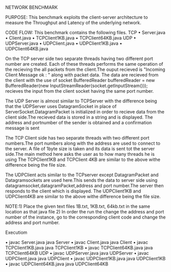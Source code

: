 NETWORK BENCHMARK


PURPOSE: 
This benchmark exploits the client-server architecture to measure the Throughput and Latency of the underlying network.

CODE FLOW: 
This benchmark contains the following files. 
TCP
•	Server.java
•	Client.java
•	TCPClient1KB.java
•	TCPClient64KB.java
UDP
•	UDPServer.java
•	UDPClient.java
•	UDPClient1KB.java
•	UDPClient64KB.java


On the TCP server side two separate threads having two different port number are created.
Each of these threads performs the same operation of the recieving the all packets from the client.The ouput recieved is "Incoming Client Message ok : " along with packet data. The data are recieved from the client with the use of socket 
BufferedReader bufferedReader = new BufferedReader(new InputStreamReader(socket.getInputStream())); recieves the input from the client socket having the same port number.

The UDP Server is almost similar to TCPServer with the difference being that the UDPServer uses DatagramSocket in place of ServerSocket.DatagramPacket is initialized in order to recieve data from the client side.The recieved data is stored in a string and is displayed. The address and portnumber of the sender is obtained and a confirmation message is sent


The TCP Client side has two separate threads with two different port numbers.The port numbers along with the address are used to connect to the server. A file of 1byte size is taken and its data is sent tot the server side.The main method here asks the user as to how many threads he is using
The TCPClient1KB and TCPClient 4KB are similar to the above withe difference being the file size.

The UDPClient acts similar to the TCPserver except DatagramPacket and Datagramsockets are used here.This sends the data to server side using datagramsocket,datagramPacket,address and port number.The server then responds to the client which is displayed.
The UDPClient1KB and UDPClient4KB are similar to the above withe difference being the file size.

NOTE:1) Place the given text files 1B.txt, 1KB.txt, 64kb.txt in the same location as that java file
2) In order the run the change the address and port number of the instance, go to the corresponding client code and change the address and port number.

Executiom 

•	javac Server.java
	java Server
•	javac Client.java
	java Client
•	javac TCPClient1KB.java
	java TCPClient1KB
•	javac TCPClient64KB.java
	java TCPClient64KB
UDP
•	javac UDPServer.java
	java UDPServer
•	javac UDPClient.java
	java UDPClient
•	javac UDPClient1KB.java
	java UDPClient1KB
•	javac UDPClient64KB.java
	java UDPClient64KB
